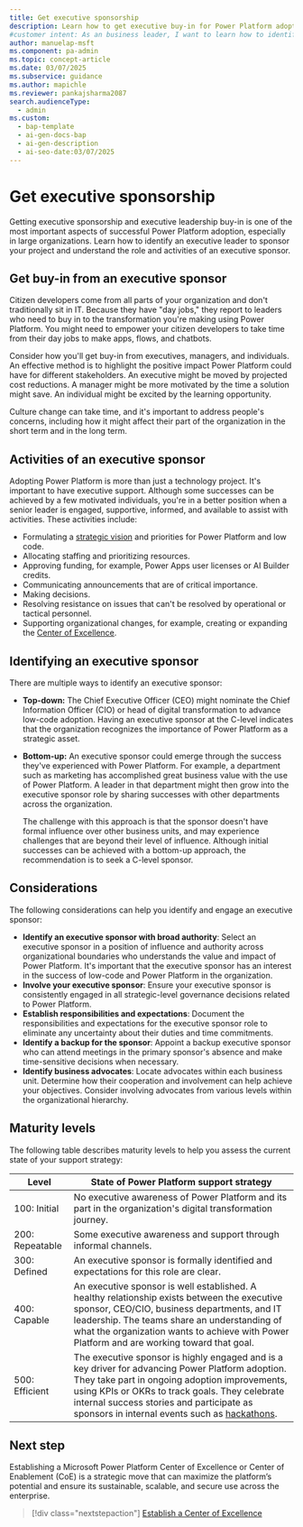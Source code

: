 ```yaml
---
title: Get executive sponsorship
description: Learn how to get executive buy-in for Power Platform adoption and understand the role of an executive sponsor in driving successful implementation.
#customer intent: As an business leader, I want to learn how to identify an executive sponsor so that I can ensure support for Power Platform projects.
author: manuelap-msft
ms.component: pa-admin
ms.topic: concept-article
ms.date: 03/07/2025
ms.subservice: guidance
ms.author: mapichle
ms.reviewer: pankajsharma2087
search.audienceType:
  - admin
ms.custom:
  - bap-template
  - ai-gen-docs-bap
  - ai-gen-description
  - ai-seo-date:03/07/2025
---
```


# Get executive sponsorship

Getting executive sponsorship and executive leadership buy-in is one of the most important aspects of successful Power Platform adoption, especially in large organizations. Learn how to identify an executive leader to sponsor your project and understand the role and activities of an executive sponsor.

## Get buy-in from an executive sponsor

Citizen developers come from all parts of your organization and don't traditionally sit in IT. Because they have "day jobs," they report to leaders who need to buy in to the transformation you're making using Power Platform. You might need to empower your citizen developers to take time from their day jobs to make apps, flows, and chatbots.

Consider how you'll get buy-in from executives, managers, and individuals. An effective method is to highlight the positive impact Power Platform could have for different stakeholders. An executive might be moved by projected cost reductions. A manager might be more motivated by the time a solution might save. An individual might be excited by the learning opportunity.

Culture change can take time, and it's important to address people's concerns, including how it might affect their part of the organization in the short term and in the long term.

## Activities of an executive sponsor

Adopting Power Platform is more than just a technology project. It's important to have executive support. Although some successes can be achieved by a few motivated individuals, you're in a better position when a senior leader is engaged, supportive, informed, and available to assist with activities. These activities include:

- Formulating a [strategic vision](vision.md) and priorities for Power Platform and low code.
- Allocating staffing and prioritizing resources.
- Approving funding, for example, Power Apps user licenses or AI Builder credits.
- Communicating announcements that are of critical importance.
- Making decisions.
- Resolving resistance on issues that can't be resolved by operational or tactical personnel.
- Supporting organizational changes, for example, creating or expanding the [Center of Excellence](coe.md).

## Identifying an executive sponsor

There are multiple ways to identify an executive sponsor:

- **Top-down:** The Chief Executive Officer (CEO) might nominate the Chief Information Officer (CIO) or head of digital transformation to advance  low-code adoption. Having an executive sponsor at the C-level indicates that the organization recognizes the importance of Power Platform as a strategic asset.

- **Bottom-up:** An executive sponsor could emerge through the success they've experienced with Power Platform. For example, a department such as marketing has accomplished great business value with the use of Power Platform. A leader in that department might then grow into the executive sponsor role by sharing successes with other departments across the organization.

    The challenge with this approach is that the sponsor doesn't have formal influence over other business units, and may experience challenges that are beyond their level of influence. Although initial successes can be achieved with a bottom-up approach, the recommendation is to seek a C-level sponsor.

## Considerations

The following considerations can help you identify and engage an executive sponsor:

- **Identify an executive sponsor with broad authority**: Select an executive sponsor in a position of influence and authority across organizational boundaries who understands the value and impact of Power Platform. It's important that the executive sponsor has an interest in the success of low-code and Power Platform in the organization.
- **Involve your executive sponsor**: Ensure your executive sponsor is consistently engaged in all strategic-level governance decisions related to Power Platform.
- **Establish responsibilities and expectations**: Document the responsibilities and expectations for the executive sponsor role to eliminate any uncertainty about their duties and time commitments.
- **Identify a backup for the sponsor**: Appoint a backup executive sponsor who can attend meetings in the primary sponsor's absence and make time-sensitive decisions when necessary.
- **Identify business advocates**: Locate advocates within each business unit. Determine how their cooperation and involvement can help achieve your objectives. Consider involving advocates from various levels within the organizational hierarchy.

## Maturity levels

The following table describes maturity levels to help you assess the current state of your support strategy:

| Level | State of Power Platform support strategy |
| --- | --- |
| 100: Initial | No executive awareness of Power Platform and its part in the organization's digital transformation journey. |
| 200: Repeatable | Some executive awareness and support through informal channels. |
| 300: Defined | An executive sponsor is formally identified and expectations for this role are clear. |
| 400: Capable | An executive sponsor is well established. A healthy relationship exists between the executive sponsor, CEO/CIO, business departments, and IT leadership. The teams share an understanding of what the organization wants to achieve with Power Platform and are working toward that goal. |
| 500: Efficient | The executive sponsor is highly engaged and is a key driver for advancing Power Platform adoption. They take part in ongoing adoption improvements, using KPIs or OKRs to track goals. They celebrate internal success stories and participate as sponsors in internal events such as [hackathons](hackathons.md). |

## Next step

Establishing a Microsoft Power Platform Center of Excellence or Center of Enablement (CoE) is a strategic move that can maximize the platform’s potential and ensure its sustainable, scalable, and secure use across the enterprise.

> [!div class="nextstepaction"]
> [Establish a Center of Excellence](coe.md)

